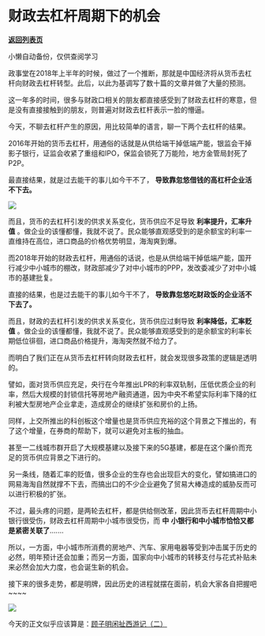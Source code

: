 # 财政去杠杆周期下的机会

[**返回列表页**](/gzh/政事堂2019)

小懒自动备份，仅供查阅学习

  

  

政事堂在2018年上半年的时候，做过了一个推断，那就是中国经济将从货币去杠杆向财政去杠杆转型。此后，以此为基调写了数十篇的文章并做了大量的预测。

  

这一年多的时间，很多与财政口相关的朋友都直接感受到了财政去杠杆的寒意，但是没有直接接触到的朋友，则普遍对财政去杠杆表示一脸的懵逼。

  

今天，不聊去杠杆产生的原因，用比较简单的语言，聊一下两个去杠杆的结果。

  

2016年开始的货币去杠杆，用通俗的话就是从供给端干掉低端产能，银监会干掉影子银行，证监会收紧了重组和IPO，保监会锁死了万能险，地方金管局封死了P2P。

  

最直接结果，就是过去能干的事儿如今干不了， **导致靠忽悠借钱的高杠杆企业活不下去。**

  

![](https://mmbiz.qpic.cn/mmbiz_jpg/rxhS23yu8cPKUKybEgwvic4fstNJt0FVZ9qKlQufE9MZh1wicaXLMOh9FNLQ6JJnEbNs3ibFkq7N9ZuebY5UPTGHw/640?wx_fmt=jpeg)

  

而且，货币的去杠杆引发的供求关系变化，货币供应不足导致 **利率提升，汇率升值**
。做企业的该懂都懂，我就不说了。民众能够直观感受到的是余额宝的利率一直维持在高位，进口商品的价格优势明显，海淘爽到爆。  

  

  

而2018年开始的财政去杠杆，用通俗的话说，也是从供给端干掉低端产能，国开行减少中小城市的棚改，财政部减少了对中小城市的PPP，发改委减少了对中小城市的基建批复。

  

直接的结果，也是过去能干的事儿如今干不了， **导致靠忽悠吃财政饭的企业活不下去了。**

  

而且，财政的去杠杆引发的供求关系变化，货币供应过剩导致 **利率降低，汇率贬值**
。做企业的该懂都懂，我就不说了。民众能够直观感受到的是余额宝的利率长期低位徘徊，进口商品价格提升，海淘突然就不给力了。

  

而明白了我们正在从货币去杠杆转向财政去杠杆，就会发现很多政策的逻辑是透明的。

  

譬如，面对货币供应充足，央行在今年推出LPR的利率双轨制，压低优质企业的利率，然后大规模的封锁信托等房地产融资通道，因为中央不希望实际利率下降的红利被大型房地产企业拿走，造成房企的继续扩张和房价的上扬。  

  

同样，上交所推出的科创板这个增量也是货币供应充裕的这个背景之下推出的，有了这个增量，在券商的帮助下，就可以避免对主板的抽血。

  

甚至一二线城市群开启了大规模基建以及接下来的5G基建，都是在这个廉价而充足的货币供应背景之下进行的。  

  

另一条线，随着汇率的贬值，很多企业的生存也会出现巨大的变化，譬如搞进口的网易海淘自然就撑不下去，而搞出口的不少企业避免了贸易大棒造成的威胁反而可以进行积极的扩张。

  

不过，最头疼的问题，是两轮去杠杆，都是供给侧改革，因此货币去杠杆周期中小银行很受伤，财政去杠杆周期中小城市很受伤，而 **中**
**小银行和中小城市恰恰又都是紧密关联了**.......

  

所以，一方面，中小城市所消费的房地产、汽车、家用电器等受到冲击属于历史的必然，明年预计还会加重；而另一方面，国家向中小城市的转移支付与花式补贴未来必然会加大力度，也会诞生新的机会。

  

接下来的很多走势，都是明牌，因此历史的进程就摆在面前，机会大家各自把握吧~~~~

  

![](https://mmbiz.qpic.cn/mmbiz_jpg/rxhS23yu8cPp0iaKAfe0ZsWfgGcY72o9Nror8TicrtnlDsqzY7y4Kum4fM3X0FMEGlbvm9HvZUiaETSnLt4DHNLbQ/640?wx_fmt=jpeg)

  

今天的正文似乎应该算是：[顾子明闲扯西游记（二）](http://mp.weixin.qq.com/s?__biz=Mzg3MDMwNDIyOA==&mid=2247484436&idx=1&sn=2ea5efb6138b39bb42fcba45596e4a84&chksm=ce8e949ff9f91d89ccc1f7d83ae6c8f1142c08c961c986779ffe5ba36279314c6613b3b01a54&scene=21#wechat_redirect)

